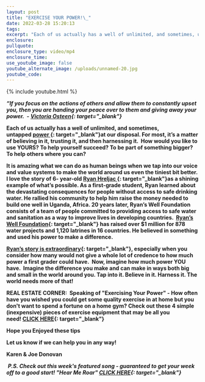 ```yaml
---
layout: post
title: "EXERCISE YOUR POWER!\_"
date: 2022-03-28 15:20:13
tags:
excerpt: "Each of us actually has a well of unlimited, and sometimes, untapped\_power\_at our disposal."
enclosure:
pullquote:
enclosure_type: video/mp4
enclosure_time:
use_youtube_image: false
youtube_alternate_image: /uploads/unnamed-20.jpg
youtube_code:
---
```

{% include youtube.html %}

***“If you focus on the actions of others and allow them to constantly upset you, then you are handing your peace over to them and giving away your power.&nbsp; -&nbsp;[Victoria Osteen](https://t.e2ma.net/click/9ziske/5wd3tzj/5w1dii){: target="_blank"}***

**Each of us actually has a well of unlimited, and sometimes, untapped&nbsp;[power&nbsp;](https://t.e2ma.net/click/9ziske/5wd3tzj/lp2dii){: target="_blank"}at our disposal. For most, it’s a matter of believing in it, trusting it, and then harnessing it. &nbsp;How would you like to use YOURS? To help yourself succeed? To be part of something bigger? To help others where you can?**

**It is amazing what we can do as human beings when we tap into our voice and value systems to make the world around us even the tiniest bit better. I love the story of 6- year-old&nbsp;[Ryan Hreljac&nbsp;](https://t.e2ma.net/click/9ziske/5wd3tzj/1h3dii){: target="_blank"}as a shining example of what’s possible. As a first-grade student, Ryan learned about the devastating consequences for people without access to safe drinking water. He rallied his community to help him raise the money needed to build one well in Uganda, Africa. 20 years later, Ryan’s Well Foundation consists of a team of people committed to providing access to safe water and sanitation as a way to improve lives in developing countries. &nbsp;[Ryan’s Well Foundation](https://t.e2ma.net/click/9ziske/5wd3tzj/ha4dii){: target="_blank"}&nbsp;has raised over $1 million for 878 water projects and 1,120 latrines in 16 countries. He believed in something and used his power to make a difference.**

**[Ryan’s story is extraordinary](https://t.e2ma.net/click/9ziske/5wd3tzj/x24dii){: target="_blank"}, especially when you consider how many would not give a whole lot of credence to how much power a first grader could have.&nbsp; Now, imagine how much power YOU have. &nbsp;Imagine the difference you make and can make in ways both big and small in the world around you. Tap into it. Believe in it. Harness it. The world needs more of that\!**

**REAL ESTATE CORNER: &nbsp;Speaking of "Exercising Your Power" - How often have you wished you could get some quality exercise in at home but you don't want to spend a fortune on a home gym? Check out these 4 simple (inexpensive) pieces of exercise equipment that may be all you need\!&nbsp;[CLICK HERE](https://t.e2ma.net/click/9ziske/5wd3tzj/dv5dii){: target="_blank"}**

**Hope you Enjoyed these tips**

**Let us know if we can help you in any way\!&nbsp;**

**Karen & Joe Donovan&nbsp;**

&nbsp;***P.S. Check out this week's featured song - guaranteed to get your week off to a good start\! "Hear Me Roar"&nbsp;[CLICK HERE](https://t.e2ma.net/click/9ziske/5wd3tzj/tn6dii){: target="_blank"}***
